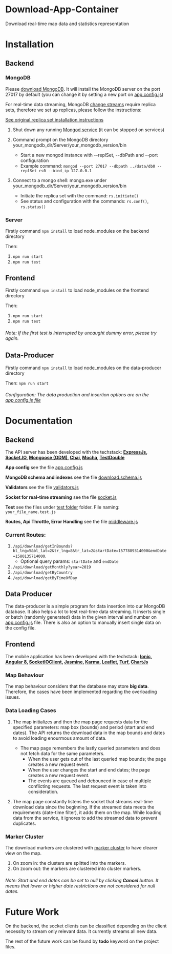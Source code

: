 # Download-App-Container
Download real-time map data and statistics representation

# Installation

## Backend

### MongoDB

Please [download MongoDB](https://www.mongodb.com/download-center/community). It will install the MongoDB server on the port 27017 by default (you can change it by setting a new port on [app.config.js](https://github.com/alpernakin/Download-App-Container/blob/master/backend/app.config.js))

For real-time data streaming, MongoDB [change streams](https://docs.mongodb.com/manual/changeStreams/) require replica sets, therefore we set up replicas, please follow the instructions:

[See original replica set installation instructions](https://docs.mongodb.com/manual/tutorial/convert-standalone-to-replica-set/)

1. Shut down any running [Mongod service](https://docs.mongodb.com/manual/reference/program/mongod/#bin.mongod) (it can be stopped on services)

2. Command prompt on the MongoDB directory your_mongodb_dir/Server/your_mongodb_version/bin
   - Start a new mongod instance with --replSet, --dbPath and --port configuration
   - Example command: ```mongod --port 27017 --dbpath ../data/db0 --replSet rs0 --bind_ip 127.0.0.1```
   
3. Connect to a mongo shell: mongo.exe under your_mongodb_dir/Server/your_mongodb_version/bin
   - Initiate the replica set with the command: ```rs.initiate()```
   - See status and configuration with the commands: ```rs.conf()```, ```rs.status()```

### Server

Firstly command ```npm install``` to load node_modules on the backend directory

Then:

1. ```npm run start```
2. ```npm run test```

## Frontend

Firstly command ```npm install``` to load node_modules on the frontend directory

Then:

1. ```npm run start```
2. ```npm run test```

###### Note: If the first test is interrupted by uncaught dummy error, please try again.

## Data-Producer

Firstly command ```npm install``` to load node_modules on the data-producer directory

Then: ```npm run start```

###### Configuration: The data production and insertion options are on the [app.config.js file](https://github.com/alpernakin/Download-App-Container/blob/master/data-producer/assets/app.config.js)

# Documentation

## Backend

The API server has been developed with the techstack: **[ExpressJs](https://expressjs.com/), [Socket.IO](https://socket.io/), [Mongoose (ODM)](https://mongoosejs.com/), [Chai](https://www.chaijs.com/), [Mocha](https://mochajs.org/), [TestDouble](https://github.com/testdouble/testdouble.js)**

**App config** see the file [app.config.js](https://github.com/alpernakin/Download-App-Container/blob/master/backend/app.config.js)

**MongoDB schema and indexes** see the file [download.schema.js](https://github.com/alpernakin/Download-App-Container/blob/master/backend/mongodb/download.schema.js)

**Validators** see the file [validators.js](https://github.com/alpernakin/Download-App-Container/blob/master/backend/validator.js)

**Socket for real-time streaming** see the file [socket.js](https://github.com/alpernakin/Download-App-Container/blob/master/backend/socket.js)

**Test** see the files under [test folder](https://github.com/alpernakin/Download-App-Container/tree/master/backend/test) folder. File naming: `your_file_name.test.js`

**Routes, Api Throttle, Error Handling** see the file [middleware.js](https://github.com/alpernakin/Download-App-Container/blob/master/backend/middleware.js)

### Current Routes:

1. `/api/download/getInBounds?bl_lng=5&bl_lat=2&tr_lng=8&tr_lat=2&startDate=1577889314000&endDate=1580135714000`. 
   - Optional query params: `startDate` and `endDate`
2. `/api/download/getMonthly?year=2019`
3. `/api/download/getByCountry`
4. `/api/download/getByTimeOfDay`
## Data Producer

The data-producer is a simple program for data insertion into our MongoDB database. It also helps a lot to test real-time data streaming.
It inserts single or batch (randomly generated) data in the given interval and number on [app.config.js](https://github.com/alpernakin/Download-App-Container/blob/master/data-producer/assets/app.config.js) file.
There is also an option to manually insert single data on the config file.

## Frontend

The mobile application has been developed with the techstack: **[Ionic](https://ionicframework.com/getting-started), [Angular 8](https://angular.io/), [SocketIOClient](https://socket.io/docs/client-api/), [Jasmine](https://jasmine.github.io/), [Karma](https://angular.io/guide/testing), [Leaflet](https://leafletjs.com/), [Turf](https://turfjs.org/), [ChartJs](https://www.chartjs.org/)**

### Map Behaviour

The map behaviour considers that the database may store **big data**. 
Therefore, the cases have been implemented regarding the overloading issues. 

### Data Loading Cases

1. The map initializes and then the map page requests data for the specified parameters: map box (bounds) and period (start and end dates).
The API returns the download data in the map bounds and dates to avoid loading enourmous amount of data.
   - The map page remembers the lastly queried parameters and does not fetch data for the same parameters.
     - When the user gets out of the last queried map bounds; the page creates a new request event.
     - When the user changes the start and end dates; the page creates a new request event.
     - The events are queued and debounced in case of multiple conflicting requests. The last request event is taken into consideration.
     

2. The map page constantly listens the socket that streams real-time download data since the beginning.
If the streamed data meets the requirements (date-time filter), it adds them on the map. While loading data from the service, it ignores to add the streamed data to prevent duplicates.

### Marker Cluster

The download markers are clustered with [marker cluster](https://github.com/Leaflet/Leaflet.markercluster) to have clearer view on the map.

1. On zoom in: the clusters are splitted into the markers.
2. On zoom out: the markers are clustered into cluster markers.

###### Note: Start and end dates can be set to null by clicking **Cancel** button. It means that lower or higher date restrictions are not considered for null dates.

# Future Work

On the backend, the socket clients can be classified depending on the client necessity to stream only relevant data. It currently streams all new data.

The rest of the future work can be found by **todo** keyword on the project files.

